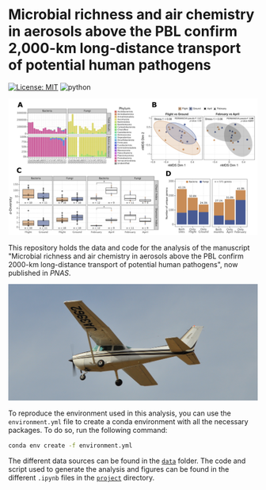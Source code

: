 # Microbial richness and air chemistry in aerosols above the PBL confirm 2,000-km long-distance transport of potential human pathogens

 [![License: MIT](https://img.shields.io/badge/License-MIT-yellow.svg)](https://opensource.org/licenses/MIT)
![python](https://img.shields.io/badge/python-3.10-orange?logo=Python&logoColor=white)

![Figure 3 from the manuscript](photos/readme_image.png)

This repository holds the data and code for the analysis of the manuscript "Microbial richness and air chemistry in aerosols above the PBL confirm 2000-km long-distance transport of potential
human pathogens", now published in *PNAS*.

![Shot of one of the flights made during the sampling campaign](photos/flight_photo.png)

To reproduce the environment used in this analysis, you can use the `environment.yml` file to create a conda environment with all the necessary packages. To do so, run the following command:

```bash
conda env create -f environment.yml
```


The different data sources can be found in the [`data`](/data/) folder. The code and script used to generate the analysis and figures can be found in the different `.ipynb` files in the [`project`](/project/) directory.
